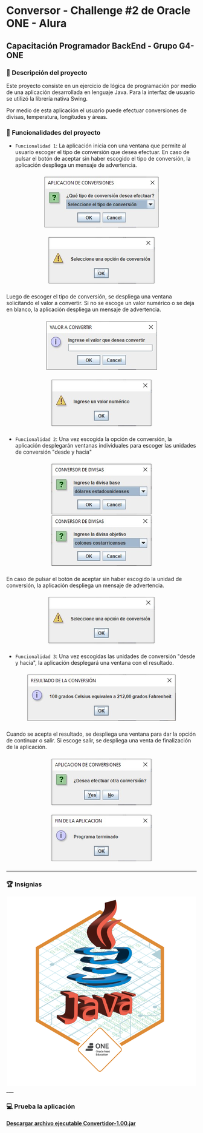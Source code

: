 # Conversor - Challenge #2 de Oracle ONE - Alura
## Capacitación Programador BackEnd - Grupo G4-ONE

### :newspaper:  Descripción del proyecto

Este proyecto consiste en un ejercicio de lógica de programación por medio de una aplicación desarrollada en lenguaje Java. Para la interfaz de usuario se utilizó la librería nativa Swing.

Por medio de esta aplicación el usuario puede efectuar conversiones de divisas, temperatura, longitudes y áreas.

### :hammer:  Funcionalidades del proyecto

- `Funcionalidad 1`: La aplicación inicia con una ventana que permite al usuario escoger el tipo de conversión que desea efectuar. En caso de pulsar el botón de aceptar sin haber escogido el tipo de conversión, la aplicación despliega un mensaje de advertencia.

###

<div align="center">
    <img src="/imagenes/conv_img_1.jpg">
</div>

###

###

<div align="center">
    <img src="/imagenes/conv_img_2.jpg">
</div>

###

Luego de escoger el tipo de conversión, se despliega una ventana solicitando el valor a convertir. Si no se escoge un valor numérico o se deja en blanco, la aplicación despliega un mensaje de advertencia.

###

<div align="center">
    <img src="/imagenes/conv_img_3.jpg">
</div>

###

###

<div align="center">
    <img src="/imagenes/conv_img_4.jpg">
</div>

###

###

- `Funcionalidad 2`: Una vez escogida la opción de conversión, la aplicación desplegarán ventanas individuales para escoger las unidades de conversión "desde y hacia"

###

<div align="center">
    <img src="/imagenes/conv_img_3a.jpg">
</div>

<div align="center">
    <img src="/imagenes/conv_img_3b.jpg">
</div>

###

 En caso de pulsar el botón de aceptar sin haber escogido la unidad de conversión, la aplicación despliega un mensaje de advertencia.

###

<div align="center">
    <img src="/imagenes/conv_img_2.jpg">
</div>

###

- `Funcionalidad 3`: Una vez escogidas las unidades de conversión "desde y hacia", la aplicación desplegará una ventana con el resultado. 

###

<div align="center">
    <img src="/imagenes/conv_img_5.jpg">
</div>

###

Cuando se acepta el resultado, se despliega una ventana para dar la opción de continuar o salir. Si escoge salir, se despliega una venta de finalización de la aplicación.

###

<div align="center">
    <img src="/imagenes/conv_img_6.jpg">
</div>

###

###

<div align="center">
    <img src="/imagenes/conv_img_7.jpg">
</div>

###
___

### :trophy:  Insignias

<div align="center">
    <img src="/imagenes/cms_files_10224_1671211831Prancheta_8.png">
</div>
___

### :computer:  Prueba la aplicación

#### [Descargar archivo ejecutable Convertidor-1.00.jar](src/version_ejecutable_JAR/Convertidor-1.00.jar)
